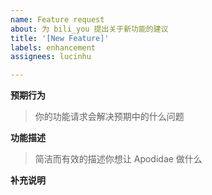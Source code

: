 ```yaml
---
name: Feature request
about: 为 bili_you 提出关于新功能的建议
title: '[New Feature]'
labels: enhancement
assignees: lucinhu

---
```


**预期行为**
> 你的功能请求会解决预期中的什么问题


**功能描述**
> 简洁而有效的描述你想让 Apodidae 做什么


**补充说明**
